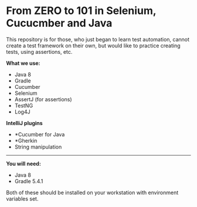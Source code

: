 **From ZERO to 101 in Selenium, Cucucmber and Java**
====================
This repository is for those, who just began to learn test automation, cannot create a test framework on their own, but would like to practice creating tests, using assertions, etc.
  
**What we use:**
- Java 8
- Gradle
- Cucumber
- Selenium
- AssertJ (for assertions)
- TestNG
- Log4J

**IntelliJ plugins**
- *Cucumber for Java
- *Gherkin
- String manipulation
--------------------------------------

**You will need:**
- Java 8
- Gradle 5.4.1

Both of these should be installed on your workstation with environment variables set. 
